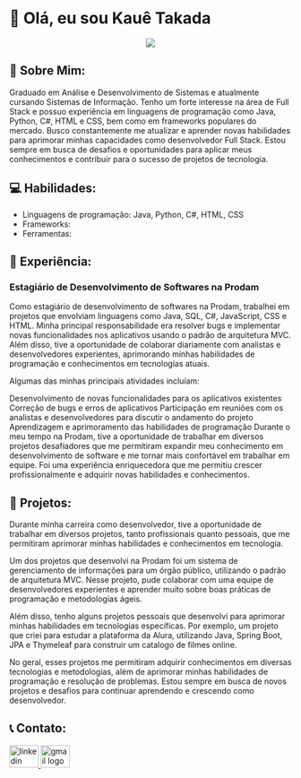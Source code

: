 # 👋 Olá, eu sou Kauê Takada 

<div align="center"> 
  
![](https://media1.giphy.com/media/qgQUggAC3Pfv687qPC/giphy.gif)

</div>
  
## 💬 Sobre Mim:

Graduado em Análise e Desenvolvimento de Sistemas e atualmente cursando Sistemas de Informação. Tenho um forte interesse na área de Full Stack e possuo experiência em linguagens de programação como Java, Python, C#, HTML e CSS, bem como em frameworks populares do mercado. Busco constantemente me atualizar e aprender novas habilidades para aprimorar minhas capacidades como desenvolvedor Full Stack. Estou sempre em busca de desafios e oportunidades para aplicar meus conhecimentos e contribuir para o sucesso de projetos de tecnologia.

## 💻 Habilidades:

- Linguagens de programação: Java, Python, C#, HTML, CSS
- Frameworks: 
- Ferramentas: 

## 💼 Experiência:

### Estagiário de Desenvolvimento de Softwares na Prodam 

Como estagiário de desenvolvimento de softwares na Prodam, trabalhei em projetos que envolviam linguagens como Java, SQL, C#, JavaScript, CSS e HTML. Minha principal responsabilidade era resolver bugs e implementar novas funcionalidades nos aplicativos usando o padrão de arquitetura MVC. Além disso, tive a oportunidade de colaborar diariamente com analistas e desenvolvedores experientes, aprimorando minhas habilidades de programação e conhecimentos em tecnologias atuais.

Algumas das minhas principais atividades incluíam:

Desenvolvimento de novas funcionalidades para os aplicativos existentes
Correção de bugs e erros de aplicativos
Participação em reuniões com os analistas e desenvolvedores para discutir o andamento do projeto
Aprendizagem e aprimoramento das habilidades de programação
Durante o meu tempo na Prodam, tive a oportunidade de trabalhar em diversos projetos desafiadores que me permitiram expandir meu conhecimento em desenvolvimento de software e me tornar mais confortável em trabalhar em equipe. Foi uma experiência enriquecedora que me permitiu crescer profissionalmente e adquirir novas habilidades e conhecimentos.

## 📃 Projetos:

Durante minha carreira como desenvolvedor, tive a oportunidade de trabalhar em diversos projetos, tanto profissionais quanto pessoais, que me permitiram aprimorar minhas habilidades e conhecimentos em tecnologia.

Um dos projetos que desenvolvi na Prodam foi um sistema de gerenciamento de informações para um órgão público, utilizando o padrão de arquitetura MVC. Nesse projeto, pude colaborar com uma equipe de desenvolvedores experientes e aprender muito sobre boas práticas de programação e metodologias ágeis.

Além disso, tenho alguns projetos pessoais que desenvolvi para aprimorar minhas habilidades em tecnologias específicas. Por exemplo, um projeto que criei para estudar a plataforma da Alura, utilizando Java, Spring Boot, JPA e Thymeleaf para construir um catalogo de filmes online.

No geral, esses projetos me permitiram adquirir conhecimentos em diversas tecnologias e metodologias, além de aprimorar minhas habilidades de programação e resolução de problemas. Estou sempre em busca de novos projetos e desafios para continuar aprendendo e crescendo como desenvolvedor.

## 📞 Contato:

<a href="https://www.linkedin.com/in/kauê-yotsuo-pereira-takada-b13654209/" target="_blank">
    <img src="https://raw.githubusercontent.com/maurodesouza/profile-readme-generator/master/src/assets/icons/social/linkedin/default.svg" width="52" height="40" alt="linkedin logo"  />
</a>
<a href="mailto:kauetakadapro@gmail.com" target="_blank">
    <img src="https://www.google.com/url?sa=i&url=https%3A%2F%2Fwww.flaticon.com%2Fbr%2Ficone-gratis%2Fgmail_5968534&psig=AOvVaw3OH8FBCyG5bMbSb84s7cJn&ust=1683114285350000&source=images&cd=vfe&ved=0CBEQjRxqFwoTCID9sLrH1v4CFQAAAAAdAAAAABAJ" width="52" height="40" alt="gmail logo"  />
</a>
